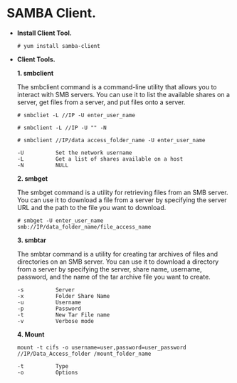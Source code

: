 # SAMBA Client.

-   **Install Client Tool.**
    ```
    # yum install samba-client
    ```
-   **Client Tools.**

    **1. smbclient**
    
    The smbclient command is a command-line utility that allows you to interact with SMB servers. You can use it to list the available shares on a server, get files from a server, and put files onto a server.

    ```
    # smbcliet -L //IP -U enter_user_name
    ```
    ```
    # smbclient -L //IP -U "" -N																		
    ```
    ```
	# smbclient //IP/data access_folder_name -U enter_user_name
	```
		-U			Set the network username
		-L			Get a list of shares available on a host
		-N			NULL 
    
    **2. smbget**

    The smbget command is a utility for retrieving files from an SMB server. You can use it to download a file from a server by specifying the server URL and the path to the file you want to download.
	
    ```
    # smbget -U enter_user_name smb://IP/data_folder_name/file_access_name
	```
	**3. smbtar**					

    The smbtar command is a utility for creating tar archives of files and directories on an SMB server. You can use it to download a directory from a server by specifying the server, share name, username, password, and the name of the tar archive file you want to create.
	
		-s			Server
		-x			Folder Share Name
		-u			Username
		-p			Password
		-t			New Tar File name 
		-v			Verbose mode
	
	**4. Mount**
	```	
	mount -t cifs -o username=user,password=user_password //IP/Data_Access_folder /mount_folder_name
	```
		-t 			Type
		-o			Options

